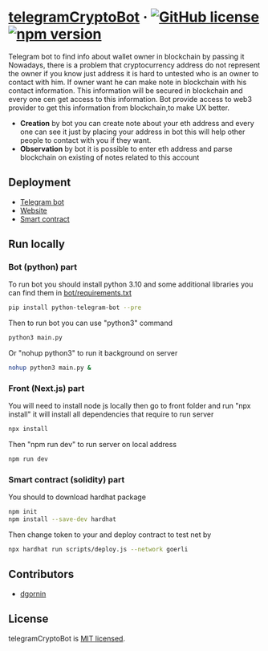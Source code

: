 # [telegramCryptoBot](https://github.com/dgornin/telegramCryptoBot) &middot; [![GitHub license](https://img.shields.io/badge/license-MIT-blue.svg)](https://github.com/dgornin/telegramCryptoBot/blob/main/LICENSE) [![npm version](https://img.shields.io/npm/v/react.svg?style=flat)](https://www.npmjs.com/package/react) 
Telegram bot to find info about wallet owner in blockchain by passing it
Nowadays, there is a problem that cryptocurrency address do not represent the owner if you know just address it is hard to untested who is an owner to contact with him. If owner want he can make note in blockchain with his contact information. This information will be secured in blockchain and every one cen get access to this information. Bot provide access to web3 provider to get this information from blockchain,to make UX better.
* **Creation** by bot you can create note about your eth address and every one can see it just by placing your address in bot this will help other people to contact with you if they want.
* **Observation** by bot it is possible to enter eth address and parse blockchain on existing of notes related to this account
## Deployment
* [Telegram bot](https://t.me/cryptoOwnerBot)
* [Website](https://telegram-crypto-bot-mu.vercel.app/)
* [Smart contract](https://goerli.etherscan.io/address/0xF98Ca04B59b794EDf62dd76bDD9c44256bA99AD8)
## Run locally
### Bot (python) part
To run bot you should install python 3.10 and some additional libraries you can find them in [bot/requirements.txt](https://github.com/dgornin/telegramCryptoBot/blob/main/bot/requirements.txt)
```bash
pip install python-telegram-bot --pre
```
Then to run bot you can use "python3" command
```bash
python3 main.py
```
Or "nohup python3" to run it background on server
```bash
nohup python3 main.py &
```
### Front (Next.js) part
You will need to install node js locally then go to front folder and run "npx install" it will install all dependencies that require to run server
```bash
npx install
```
Then "npm run dev" to run server on local address
```bash
npm run dev
```
### Smart contract (solidity) part
You should to download hardhat package
```bash
npm init
npm install --save-dev hardhat
```
Then change token to your and deploy contract to test net by
```bash
npx hardhat run scripts/deploy.js --network goerli
```
## Contributors
* [dgornin](https://github.com/dgornin)
## License
telegramCryptoBot is [MIT licensed](./LICENSE).
